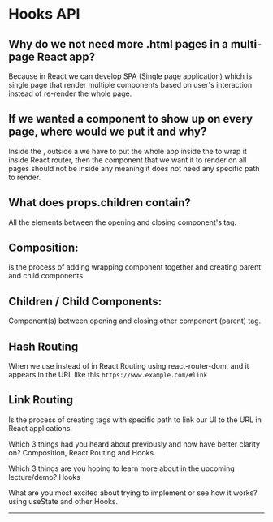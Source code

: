 # Hooks API


## Why do we not need more .html pages in a multi-page React app?
   Because in React we can develop SPA (Single page application) which is single page that render multiple components based on user's interaction instead of re-render the whole page.


## If we wanted a component to show up on every page, where would we put it and why?

   Inside the <BrowserRouter />, outside a <Route />
   we have to put the whole app inside the <BrowserRouter /> to wrap it inside React router, then the component that we want it to render on all pages should not be inside any <Route /> meaning it does not need any specific path to render.


## What does props.children contain?
   All the elements between the opening and closing component's tag.



## Composition:
  is the process of adding wrapping component together and creating parent and child components.


## Children / Child Components:
  Component(s) between opening and closing other component (parent) tag.


## Hash Routing
  When we use <HashRouter /> instead of <BrowserRouter /> in React Routing using react-router-dom, and it appears in the URL like this `https://www.example.com/#link`

## Link Routing
  Is the process of creating <Link /> tags with specific path to link our UI to the URL in React applications.



Which 3 things had you heard about previously and now have better clarity on?
 Composition, React Routing and Hooks.

Which 3 things are you hoping to learn more about in the upcoming lecture/demo?
 Hooks

What are you most excited about trying to implement or see how it works?
 using useState and other Hooks.




--------------------------------------------------------------------------------


